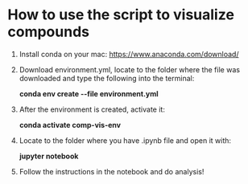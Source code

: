 # How to use the script to visualize compounds

1. Install conda on your mac: https://www.anaconda.com/download/
2. Download environment.yml, locate to the folder where the file was downloaded and type the following into the terminal: 
   
   **conda env create --file environment.yml**

3. After the environment is created, activate it: 

   **conda activate comp-vis-env**

4. Locate to the folder where you have .ipynb file and open it with:

   **jupyter notebook**

5. Follow the instructions in the notebook and do analysis!
